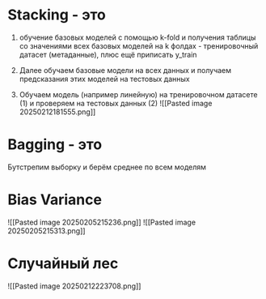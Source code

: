  # Stacking - это 
1. обучение базовых моделей с помощью k-fold и получения таблицы со значениями всех базовых моделей на k фолдах - тренировочный датасет (метаданные), плюс ещё приписать y_train
2. Далее обучаем базовые модели на всех данных и получаем предсказания этих моделей на тестовых данных


3. Обучаем модель (например линейную) на тренировочном датасете (1) и проверяем на тестовых данных (2)
![[Pasted image 20250212181555.png]]




# Bagging - это

Бутстрепим выборку и берём среднее по всем моделям




# Bias Variance

![[Pasted image 20250205215236.png]]
![[Pasted image 20250205215313.png]]




# Случайный лес 
![[Pasted image 20250212223708.png]]
